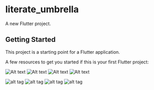 # literate_umbrella

A new Flutter project.

## Getting Started

This project is a starting point for a Flutter application.

A few resources to get you started if this is your first Flutter project:

![Alt text](image/FirstQuestion.png?raw=true "Title")
![Alt text](image/SecondQuestion.png?raw=true "Title")
![Alt text](image/ThirdQuestion.png?raw=true "Title")
![Alt text](image/ResultExample.png?raw=true "Title")


![alt tag](image/FirstQuestion.png)
![alt tag](image/SecondQuestion.png)
![alt tag](image/ThirdQuestion.png)
![alt tag](image/ResultExample.png)